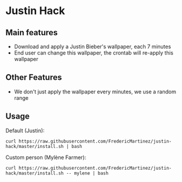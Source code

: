 # Justin Hack

## Main features

- Download and apply a Justin Bieber's wallpaper, each 7 minutes
- End user can change this wallpaper, the crontab will re-apply this wallpaper

## Other Features

- We don't just apply the wallpaper every minutes, we use a random range 

## Usage

Default (Justin):
```
curl https://raw.githubusercontent.com/FredericMartinez/justin-hack/master/install.sh | bash
```

Custom person (Mylène Farmer):
```
curl https://raw.githubusercontent.com/FredericMartinez/justin-hack/master/install.sh -- mylene | bash
```